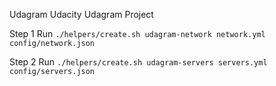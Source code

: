 Udagram
Udacity Udagram Project

Step 1
Run `./helpers/create.sh udagram-network network.yml config/network.json`

Step 2
Run `./helpers/create.sh udagram-servers servers.yml config/servers.json`



